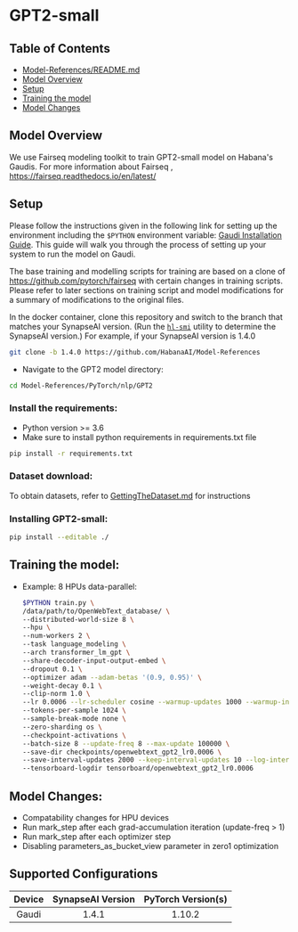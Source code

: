 # GPT2-small

## Table of Contents
  * [Model-References/README.md](https://github.com/HabanaAI/Model-References/blob/master/README.md)
  * [Model Overview](#model-overview)
  * [Setup](#setup)
  * [Training the model](#training-the-model)
  * [Model Changes](#model-changes)

## Model Overview

We use Fairseq modeling toolkit to train GPT2-small model on Habana's Gaudis.
For more information about Fairseq , https://fairseq.readthedocs.io/en/latest/

## Setup
Please follow the instructions given in the following link for setting up the
environment including the `$PYTHON` environment variable: [Gaudi Installation
Guide](https://docs.habana.ai/en/latest/Installation_Guide/GAUDI_Installation_Guide.html).
This guide will walk you through the process of setting up your system to run
the model on Gaudi.

The base training and modelling scripts for training are based on a clone of
https://github.com/pytorch/fairseq with certain changes in training scripts.
Please refer to later sections on training script and model modifications for a summary of
modifications to the original files.

In the docker container, clone this repository and switch to the branch that matches your SynapseAI version. (Run the
[`hl-smi`](https://docs.habana.ai/en/latest/System_Management_Tools_Guide/System_Management_Tools.html#hl-smi-utility-options)
utility to determine the SynapseAI version.) For example, if your SynapseAI version is 1.4.0

```bash
git clone -b 1.4.0 https://github.com/HabanaAI/Model-References
```
- Navigate to the GPT2 model directory:
```bash
cd Model-References/PyTorch/nlp/GPT2
```

### Install the requirements:

* Python version >= 3.6
* Make sure to install python requirements in requirements.txt file

```bash
pip install -r requirements.txt
```

### Dataset download:

To obtain datasets, refer to [GettingTheDataset.md](GettingTheDataset.md) for instructions

### Installing GPT2-small:

```bash
pip install --editable ./
```
## Training the model:

- Example: 8 HPUs data-parallel:

    ```bash
    $PYTHON train.py \
    /data/path/to/OpenWebText_database/ \
    --distributed-world-size 8 \
    --hpu \
    --num-workers 2 \
    --task language_modeling \
    --arch transformer_lm_gpt \
    --share-decoder-input-output-embed \
    --dropout 0.1 \
    --optimizer adam --adam-betas '(0.9, 0.95)' \
    --weight-decay 0.1 \
    --clip-norm 1.0 \
    --lr 0.0006 --lr-scheduler cosine --warmup-updates 1000 --warmup-init-lr 1e-07 \
    --tokens-per-sample 1024 \
    --sample-break-mode none \
    --zero-sharding os \
    --checkpoint-activations \
    --batch-size 8 --update-freq 8 --max-update 100000 \
    --save-dir checkpoints/openwebtext_gpt2_lr0.0006 \
    --save-interval-updates 2000 --keep-interval-updates 10 --log-interval 10 \
    --tensorboard-logdir tensorboard/openwebtext_gpt2_lr0.0006
    ```

## Model Changes:
* Compatability changes for HPU devices
* Run mark_step after each grad-accumulation iteration (update-freq > 1)
* Run mark_step after each optimizer step
* Disabling parameters_as_bucket_view parameter in zero1 optimization

## Supported Configurations

| Device | SynapseAI Version | PyTorch Version(s) |
|:-----:|:-----:|:-------------------------------:|
| Gaudi | 1.4.1 | 1.10.2                        |
